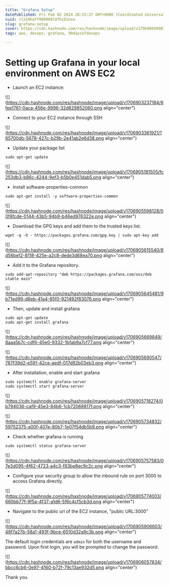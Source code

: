 ```yaml
---
title: "Grafana Setup"
datePublished: Fri Feb 02 2024 20:53:27 GMT+0000 (Coordinated Universal Time)
cuid: cls54haff000008l8fhib1nxa
slug: grafana-setup
cover: https://cdn.hashnode.com/res/hashnode/image/upload/v1706906999876/a0272de1-efa5-4cc1-b73a-6962fb4580a2.png
tags: aws, devops, grafana, 90daysofdevops

---
```


# Setting up Grafana in your local environment on AWS EC2

* Launch an EC2 instance:
    

![](https://cdn.hashnode.com/res/hashnode/image/upload/v1706903237184/6fee1761-0aca-456e-9996-32d829852060.png align="center")

* Connect to your EC2 instance through SSH
    

![](https://cdn.hashnode.com/res/hashnode/image/upload/v1706903361921/165700db-5678-427c-b29b-2e41ab2e6d38.png align="center")

* Update your package list
    

```basic
sudo apt-get update
```

![](https://cdn.hashnode.com/res/hashnode/image/upload/v1706905181505/fc253db3-b86c-4244-9ef3-b5b0e451dab5.png align="center")

* Install software-properties-common
    

```basic
sudo apt-get install -y software-properties-common
```

![](https://cdn.hashnode.com/res/hashnode/image/upload/v1706905598128/00f8fcde-0144-43b5-94b9-b46ed976322e.png align="center")

* Download the GPG keys and add them to the trusted keys list.
    

```basic
wget -q -O - https://packages.grafana.com/gpg.key | sudo apt-key add 
```

![](https://cdn.hashnode.com/res/hashnode/image/upload/v1706905615540/8d56be12-8118-425e-a2c8-dede3d68ea70.png align="center")

* Add it to the Grafana repository.
    

```basic
sudo add-apt-repository "deb https://packages.grafana.com/oss/deb stable main"
```

![](https://cdn.hashnode.com/res/hashnode/image/upload/v1706905645481/9b71ed99-d8eb-41a4-85f0-921492f83076.png align="center")

* Then, update and install grafana
    

```basic
sudo apt-get update
sudo apt-get install grafana
```

![](https://cdn.hashnode.com/res/hashnode/image/upload/v1706905669849/8aaa5b7c-cdf6-45e0-9332-1bfab9a7cf77.png align="center")

![](https://cdn.hashnode.com/res/hashnode/image/upload/v1706905690547/787f39d2-e591-42ce-aedf-017d92b03eb3.png align="center")

* After installation, enable and start grafana
    

```basic
sudo systemctl enable grafana-server
sudo systemctl start grafana-server 
```

![](https://cdn.hashnode.com/res/hashnode/image/upload/v1706905718274/0b794036-caf9-45e3-84b6-1cb72068817f.png align="center")

![](https://cdn.hashnode.com/res/hashnode/image/upload/v1706905734832/59752375-a00f-407e-80b7-1e07f54db5b9.png align="center")

* Check whether grafana is running
    

```basic
sudo systemctl status grafana-server
```

![](https://cdn.hashnode.com/res/hashnode/image/upload/v1706905757583/07e3d095-4f62-4723-a4c3-f83be8ec9c2c.png align="center")

* Configure your security group to allow the inbound rule on port 3000 to access Grafana directly.
    

![](https://cdn.hashnode.com/res/hashnode/image/upload/v1706905774003/660bb77f-9f5a-4f37-a1d6-5f6c4cf5cb3d.png align="center")

* Navigate to the public url of the EC2 instance, "public URL:3000"
    

![](https://cdn.hashnode.com/res/hashnode/image/upload/v1706905906603/48f7a27b-58a1-493f-9bce-6510d32a9c3b.png align="center")

The default login credentials are `admin` for both the username and password. Upon first login, you will be prompted to change the password.

![](https://cdn.hashnode.com/res/hashnode/image/upload/v1706906057834/bbcc6cb6-0e97-4160-b72f-79c13ae932d5.png align="center")

Thank you.